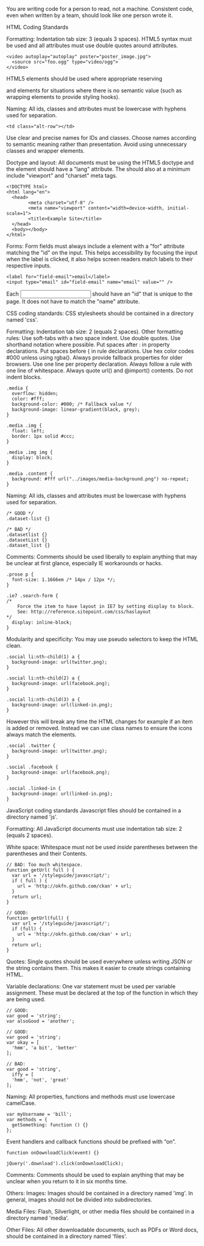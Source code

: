 You are writing code for a person to read, not a machine.
Consistent code, even when written by a team, should look like one person wrote it.

HTML Coding Standards

Formatting:
Indentation tab size: 3 (equals 3 spaces). HTML5 syntax must be used and all attributes must use double quotes around attributes.
	
	<video autoplay="autoplay" poster="poster_image.jpg">
  	  <source src="foo.ogg" type="video/ogg">
	</video>

HTML5 elements should be used where appropriate reserving <div> and <span> elements for situations where there is no semantic value (such as wrapping elements to provide styling hooks).


Naming:
All ids, classes and attributes must be lowercase with hyphens used for separation.
	
	<td class="alt-row"></td>

Use clear and precise names for IDs and classes. Choose names according to semantic meaning rather than presentation. Avoid using unnecessary classes and wrapper elements.


Doctype and layout:
All documents must be using the HTML5 doctype and the <html> element should have a "lang" attribute. The <head> should also at a minimum include "viewport" and "charset" meta tags.

	<!DOCTYPE html>
	<html lang="en">
  	  <head>
    	    <meta charset="utf-8" />
    	    <meta name="viewport" content="width=device-width, initial-scale=1">
    	    <title>Example Site</title>
  	  </head>
  	  <body></body>
	</html>


Forms:
Form fields must always include a <label> element with a "for" attribute matching the "id" on the input. This helps accessibility by focusing the input when the label is clicked, it also helps screen readers match labels to their respective inputs.
	
	<label for="field-email">email</label>
	<input type="email" id="field-email" name="email" value="" />

Each <input> should have an "id" that is unique to the page. It does not have to match the "name" attribute.






CSS coding standards:
CSS stylesheets should be contained in a directory named 'css'.

Formatting:
Indentation tab size: 2 (equals 2 spaces). Other formatting rules:
    Use soft-tabs with a two space indent.
    Use double quotes.
    Use shorthand notation where possible.
    Put spaces after : in property declarations.
    Put spaces before { in rule declarations.
    Use hex color codes #000 unless using rgba().
    Always provide fallback properties for older browsers.
    Use one line per property declaration.
    Always follow a rule with one line of whitespace.
    Always quote url() and @import() contents.
    Do not indent blocks.

	.media {
  	  overflow: hidden;
  	  color: #fff;
  	  background-color: #000; /* Fallback value */
  	  background-image: linear-gradient(black, grey);
	}

	.media .img {
  	  float: left;
  	  border: 1px solid #ccc;
	}

	.media .img img {
  	  display: block;
	}

	.media .content {
  	  background: #fff url("../images/media-background.png") no-repeat;
	}


Naming:
All ids, classes and attributes must be lowercase with hyphens used for separation.

	/* GOOD */
	.dataset-list {}

	/* BAD */
	.datasetlist {}
	.datasetList {}
	.dataset_list {}


Comments:
Comments should be used liberally to explain anything that may be unclear at first glance, especially IE workarounds or hacks.

	.prose p {
  	  font-size: 1.1666em /* 14px / 12px */;
	}

	.ie7 .search-form {
  	/*
    	Force the item to have layout in IE7 by setting display to block.
    	See: http://reference.sitepoint.com/css/haslayout
  	*/
  	  display: inline-block;
	}


Modularity and specificity:
You may use pseudo selectors to keep the HTML clean.

	.social li:nth-child(1) a {
  	  background-image: url(twitter.png);
	}

	.social li:nth-child(2) a {
	  background-image: url(facebook.png);
	}

	.social li:nth-child(3) a {
	  background-image: url(linked-in.png);
	}

However this will break any time the HTML changes for example if an item is added or removed. Instead we can use class names to ensure the icons always match the elements.

	.social .twitter {
	  background-image: url(twitter.png);
	}

	.social .facebook {
	  background-image: url(facebook.png);
	}

	.social .linked-in {
	  background-image: url(linked-in.png);
	}






JavaScript coding standards
Javascript files should be contained in a directory named 'js'.

Formatting:
All JavaScript documents must use indentation tab size: 2 (equals 2 spaces).


White space:
Whitespace must not be used _inside_ parentheses between the parentheses and their Contents.

	// BAD: Too much whitespace.
	function getUrl( full ) {
	  var url = '/styleguide/javascript/';
	  if ( full ) {
	    url = 'http://okfn.github.com/ckan' + url;
	  }
	  return url;
	}

	// GOOD:
	function getUrl(full) {
	  var url = '/styleguide/javascript/';
	  if (full) {
	    url = 'http://okfn.github.com/ckan' + url;
	  }
	  return url;
	}


Quotes:
Single quotes should be used everywhere unless writing JSON or the string contains them. This makes it easier to create strings containing HTML.


Variable declarations:
One var statement must be used per variable assignment. These must be declared at the top of the function in which they are being used.

	// GOOD:
	var good = 'string';
	var alsoGood = 'another';

	// GOOD:
	var good = 'string';
	var okay = [
	  'hmm', 'a bit', 'better'
	];

	// BAD:
	var good = 'string',
	  iffy = [
	  'hmm', 'not', 'great'
	];


Naming:
All properties, functions and methods must use lowercase camelCase.

	var myUsername = 'bill';
	var methods = {
	  getSomething: function () {}
	};

Event handlers and callback functions should be prefixed with “on”.

	function onDownloadClick(event) {}

	jQuery('.download').click(onDownloadClick);


Comments:
Comments should be used to explain anything that may be unclear when you return to it in six months time.





Others:
Images:
Images should be contained in a directory named 'img'. In general, images should not be divided into subdirectories.


Media Files:
Flash, Silverlight, or other media files should be contained in a directory named 'media'.


Other Files:
All other downloadable documents, such as PDFs or Word docs, should be contained in a directory named 'files'.
